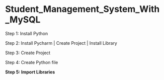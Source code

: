 # Student_Management_System_With_MySQL
Step 1: Install Python

Step 2: Install Pycharm | Create Project | Install Library

Step 3: Create Project

Step 4: Create Python file

<B>Step 5: Import Libraries<B>
